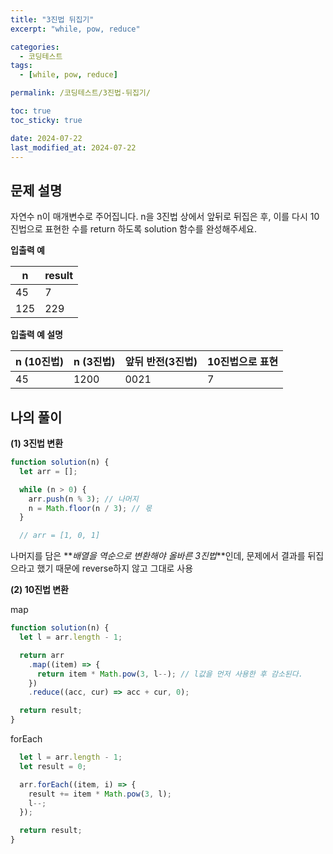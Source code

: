 ```yaml
---
title: "3진법 뒤집기"
excerpt: "while, pow, reduce"

categories:
  - 코딩테스트
tags:
  - [while, pow, reduce]

permalink: /코딩테스트/3진법-뒤집기/

toc: true
toc_sticky: true

date: 2024-07-22
last_modified_at: 2024-07-22
---
```


## 문제 설명

자연수 n이 매개변수로 주어집니다. n을 3진법 상에서 앞뒤로 뒤집은 후, 이를 다시 10진법으로 표현한 수를 return 하도록 solution 함수를 완성해주세요.

**입출력 예**

| n   | result |
| --- | ------ |
| 45  | 7      |
| 125 | 229    |

**입출력 예 설명**

| n (10진법) | n (3진법) | 앞뒤 반전(3진법) | 10진법으로 표현 |
| ---------- | --------- | ---------------- | --------------- |
| 45         | 1200      | 0021             | 7               |

## 나의 풀이

**(1) 3진법 변환**

```jsx
function solution(n) {
  let arr = [];

  while (n > 0) {
    arr.push(n % 3); // 나머지
    n = Math.floor(n / 3); // 몫
  }

  // arr = [1, 0, 1]
```

나머지를 담은 **_배열을 역순으로 변환해야 올바른 3진법_**인데, 문제에서 결과를 뒤집으라고 했기 때문에 reverse하지 않고 그대로 사용<br>

**(2) 10진법 변환**<br>

map

```jsx
function solution(n) {
  let l = arr.length - 1;

  return arr
    .map((item) => {
      return item * Math.pow(3, l--); // l값을 먼저 사용한 후 감소된다.
    })
    .reduce((acc, cur) => acc + cur, 0);

  return result;
}
```

forEach

```jsx
  let l = arr.length - 1;
  let result = 0;

  arr.forEach((item, i) => {
    result += item * Math.pow(3, l);
    l--;
  });

  return result;
}
```
